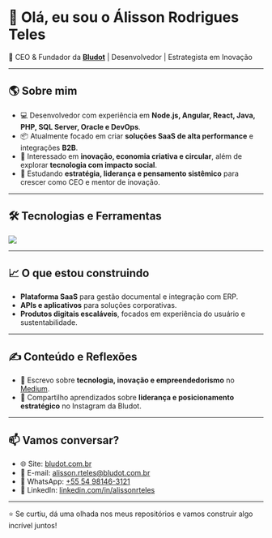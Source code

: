 # 👋 Olá, eu sou o Álisson Rodrigues Teles  

🚀 CEO & Fundador da **[Bludot](https://bludot.com.br)** | Desenvolvedor | Estrategista em Inovação  

---

## 🌎 Sobre mim  
- 💻 Desenvolvedor com experiência em **Node.js, Angular, React, Java, PHP, SQL Server, Oracle e DevOps**.  
- 📦 Atualmente focado em criar **soluções SaaS de alta performance** e integrações **B2B**.  
- 🌱 Interessado em **inovação, economia criativa e circular**, além de explorar **tecnologia com impacto social**.  
- 🧠 Estudando **estratégia, liderança e pensamento sistêmico** para crescer como CEO e mentor de inovação.  

---

## 🛠️ Tecnologias e Ferramentas  
<p align="left">
  <img src="https://skillicons.dev/icons?i=nodejs,angular,react,java,php,docker,nginx,aws,azure,git,github,postgres,mysql,oracle" />
</p>

---

## 📈 O que estou construindo  
- **Plataforma SaaS** para gestão documental e integração com ERP.  
- **APIs e aplicativos** para soluções corporativas.  
- **Produtos digitais escaláveis**, focados em experiência do usuário e sustentabilidade.  

---

## ✍️ Conteúdo e Reflexões  
- 📰 Escrevo sobre **tecnologia, inovação e empreendedorismo** no [Medium](https://medium.com/@alisson.rteles).  
- 📲 Compartilho aprendizados sobre **liderança e posicionamento estratégico** no Instagram da Bludot.  

---

## 📫 Vamos conversar?  
- 🌐 Site: [bludot.com.br](https://bludot.com.br)  
- 📧 E-mail: [alisson.rteles@bludot.com.br](mailto:alisson.rteles@bludot.com.br)  
- 📱 WhatsApp: [+55 54 98146-3121](https://wa.me/5554981463121)  
- 💼 LinkedIn: [linkedin.com/in/alissonrteles](https://linkedin.com/in/alissonrteles)  

---

⭐ Se curtiu, dá uma olhada nos meus repositórios e vamos construir algo incrível juntos!  